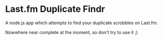 
# Last.fm Duplicate Findr

A node.js app which attempts to find your duplicate scrobbles on Last.fm.

Nowwhere near complete at the moment, so don't try to use it ;)

